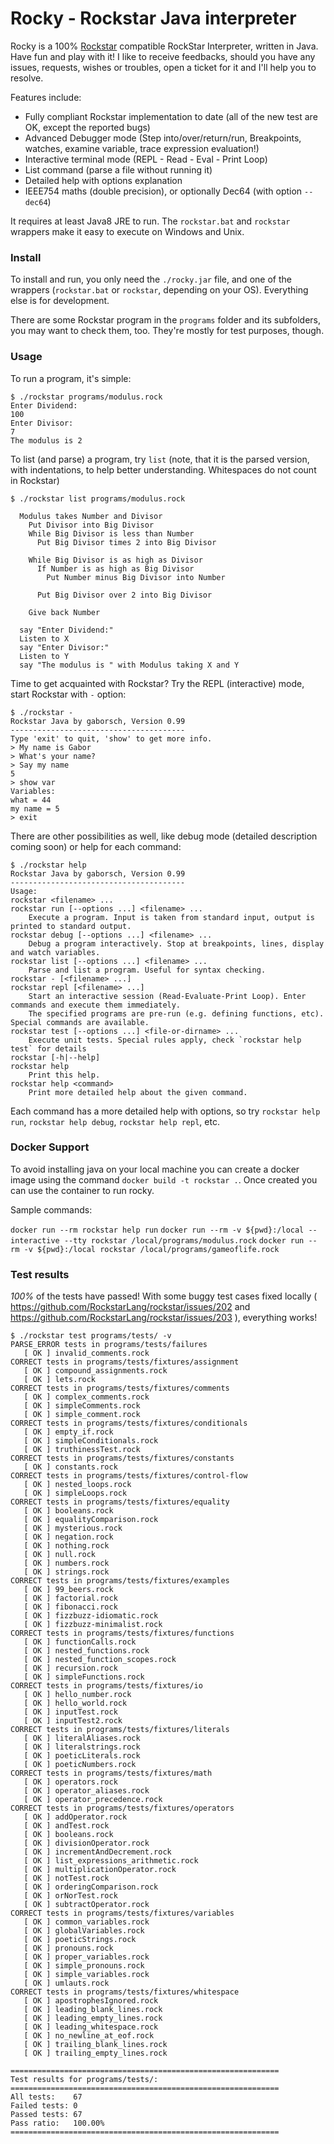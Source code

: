 # Rocky - Rockstar Java interpreter

Rocky is a 100% [Rockstar](https://codewithrockstar.com/) compatible RockStar Interpreter, written in Java. Have fun and play with it! I like to receive feedbacks, should you have any issues, requests, wishes or troubles, open a ticket for it and I'll help you to resolve. 

Features include:
* Fully compliant Rockstar implementation to date (all of the new test are OK, except the reported bugs)
* Advanced Debugger mode (Step into/over/return/run, Breakpoints, watches, examine variable, trace expression evaluation!)
* Interactive terminal mode (REPL - Read - Eval - Print Loop)
* List command (parse a file without running it)
* Detailed help with options explanation
* IEEE754 maths (double precision), or optionally Dec64 (with option `--dec64`)

It requires at least Java8 JRE to run. The `rockstar.bat` and `rockstar` wrappers make it easy to execute on Windows and Unix.

### Install

To install and run, you only need the `./rocky.jar` file, and one of the wrappers (`rockstar.bat` or `rockstar`, depending on your OS). Everything else is for development.

There are some Rockstar program in the `programs` folder and its subfolders, you may want to check them, too. They're mostly for test purposes, though.

### Usage

To run a program, it's simple:
```
$ ./rockstar programs/modulus.rock 
Enter Dividend:
100
Enter Divisor:
7
The modulus is 2
```
To list (and parse) a program, try `list` (note, that it is the parsed version, with indentations, to help better understanding. Whitespaces do not count in Rockstar)
```
$ ./rockstar list programs/modulus.rock

  Modulus takes Number and Divisor
    Put Divisor into Big Divisor
    While Big Divisor is less than Number
      Put Big Divisor times 2 into Big Divisor

    While Big Divisor is as high as Divisor
      If Number is as high as Big Divisor
        Put Number minus Big Divisor into Number

      Put Big Divisor over 2 into Big Divisor

    Give back Number

  say "Enter Dividend:"
  Listen to X
  say "Enter Divisor:"
  Listen to Y
  say "The modulus is " with Modulus taking X and Y
```

Time to get acquainted with Rockstar? Try the REPL (interactive) mode, start Rockstar with `-` option:

```
$ ./rockstar -
Rockstar Java by gaborsch, Version 0.99
---------------------------------------
Type 'exit' to quit, 'show' to get more info.
> My name is Gabor
> What's your name?
> Say my name
5
> show var
Variables:
what = 44
my name = 5
> exit
```
There are other possibilities as well, like debug mode (detailed description coming soon) or help for each command:
```
$ ./rockstar help
Rockstar Java by gaborsch, Version 0.99
---------------------------------------
Usage:
rockstar <filename> ...
rockstar run [--options ...] <filename> ...
    Execute a program. Input is taken from standard input, output is printed to standard output.
rockstar debug [--options ...] <filename> ...
    Debug a program interactively. Stop at breakpoints, lines, display and watch variables.
rockstar list [--options ...] <filename> ...
    Parse and list a program. Useful for syntax checking.
rockstar - [<filename> ...]
rockstar repl [<filename> ...]
    Start an interactive session (Read-Evaluate-Print Loop). Enter commands and execute them immediately.
    The specified programs are pre-run (e.g. defining functions, etc). Special commands are available.
rockstar test [--options ...] <file-or-dirname> ...
    Execute unit tests. Special rules apply, check `rockstar help test` for details
rockstar [-h|--help]
rockstar help
    Print this help.
rockstar help <command>
    Print more detailed help about the given command.
```

Each command has a more detailed help with options, so try `rockstar help run`, `rockstar help debug`, `rockstar help repl`, etc.

### Docker Support

To avoid installing java on your local machine  you can create a docker image using the command `docker build -t rockstar .`. Once created you can use the container to run rocky.

Sample commands:

`docker run --rm rockstar help run`
`docker run --rm -v ${pwd}:/local --interactive --tty rockstar /local/programs/modulus.rock`
`docker run --rm -v ${pwd}:/local rockstar /local/programs/gameoflife.rock`

### Test results

*100%* of the tests have passed! With some buggy test cases fixed locally ( https://github.com/RockstarLang/rockstar/issues/202 and https://github.com/RockstarLang/rockstar/issues/203 ), everything works!

```
$ ./rockstar test programs/tests/ -v
PARSE_ERROR tests in programs/tests/failures
   [ OK ] invalid_comments.rock
CORRECT tests in programs/tests/fixtures/assignment
   [ OK ] compound_assignments.rock
   [ OK ] lets.rock
CORRECT tests in programs/tests/fixtures/comments
   [ OK ] complex_comments.rock
   [ OK ] simpleComments.rock
   [ OK ] simple_comment.rock
CORRECT tests in programs/tests/fixtures/conditionals
   [ OK ] empty_if.rock
   [ OK ] simpleConditionals.rock
   [ OK ] truthinessTest.rock
CORRECT tests in programs/tests/fixtures/constants
   [ OK ] constants.rock
CORRECT tests in programs/tests/fixtures/control-flow
   [ OK ] nested_loops.rock
   [ OK ] simpleLoops.rock
CORRECT tests in programs/tests/fixtures/equality
   [ OK ] booleans.rock
   [ OK ] equalityComparison.rock
   [ OK ] mysterious.rock
   [ OK ] negation.rock
   [ OK ] nothing.rock
   [ OK ] null.rock
   [ OK ] numbers.rock
   [ OK ] strings.rock
CORRECT tests in programs/tests/fixtures/examples
   [ OK ] 99_beers.rock
   [ OK ] factorial.rock
   [ OK ] fibonacci.rock
   [ OK ] fizzbuzz-idiomatic.rock
   [ OK ] fizzbuzz-minimalist.rock
CORRECT tests in programs/tests/fixtures/functions
   [ OK ] functionCalls.rock
   [ OK ] nested_functions.rock
   [ OK ] nested_function_scopes.rock
   [ OK ] recursion.rock
   [ OK ] simpleFunctions.rock
CORRECT tests in programs/tests/fixtures/io
   [ OK ] hello_number.rock
   [ OK ] hello_world.rock
   [ OK ] inputTest.rock
   [ OK ] inputTest2.rock
CORRECT tests in programs/tests/fixtures/literals
   [ OK ] literalAliases.rock
   [ OK ] literalstrings.rock
   [ OK ] poeticLiterals.rock
   [ OK ] poeticNumbers.rock
CORRECT tests in programs/tests/fixtures/math
   [ OK ] operators.rock
   [ OK ] operator_aliases.rock
   [ OK ] operator_precedence.rock
CORRECT tests in programs/tests/fixtures/operators
   [ OK ] addOperator.rock
   [ OK ] andTest.rock
   [ OK ] booleans.rock
   [ OK ] divisionOperator.rock
   [ OK ] incrementAndDecrement.rock
   [ OK ] list_expressions_arithmetic.rock
   [ OK ] multiplicationOperator.rock
   [ OK ] notTest.rock
   [ OK ] orderingComparison.rock
   [ OK ] orNorTest.rock
   [ OK ] subtractOperator.rock
CORRECT tests in programs/tests/fixtures/variables
   [ OK ] common_variables.rock
   [ OK ] globalVariables.rock
   [ OK ] poeticStrings.rock
   [ OK ] pronouns.rock
   [ OK ] proper_variables.rock
   [ OK ] simple_pronouns.rock
   [ OK ] simple_variables.rock
   [ OK ] umlauts.rock
CORRECT tests in programs/tests/fixtures/whitespace
   [ OK ] apostrophesIgnored.rock
   [ OK ] leading_blank_lines.rock
   [ OK ] leading_empty_lines.rock
   [ OK ] leading_whitespace.rock
   [ OK ] no_newline_at_eof.rock
   [ OK ] trailing_blank_lines.rock
   [ OK ] trailing_empty_lines.rock

============================================================
Test results for programs/tests/:
============================================================
All tests:    67
Failed tests: 0
Passed tests: 67
Pass ratio:   100.00%
============================================================

```

